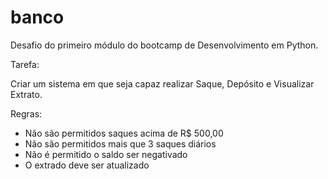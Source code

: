 # banco
Desafio do primeiro módulo do bootcamp de Desenvolvimento em Python. 

Tarefa:

Criar um sistema em que seja capaz realizar Saque, Depósito e Visualizar Extrato. 

Regras: 

- Não são permitidos saques acima de R$ 500,00
- Não são permitidos mais que 3 saques diários
- Não é permitido o saldo ser negativado
- O extrado deve ser atualizado
